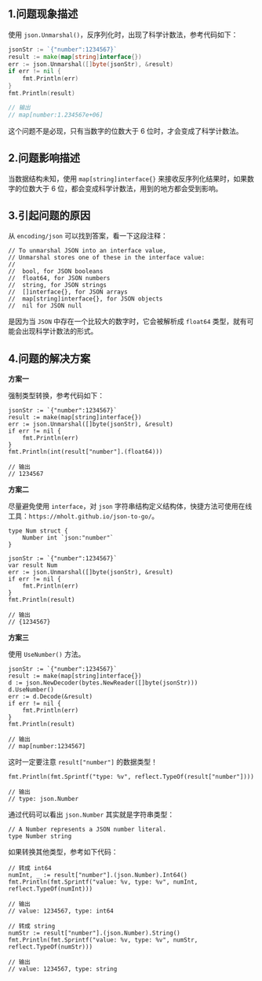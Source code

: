 ## 1.问题现象描述

使用 `json.Unmarshal()`，反序列化时，出现了科学计数法，参考代码如下：

```go
jsonStr := `{"number":1234567}`
result := make(map[string]interface{})
err := json.Unmarshal([]byte(jsonStr), &result)
if err != nil {
	fmt.Println(err)
}
fmt.Println(result)

// 输出
// map[number:1.234567e+06]
```

这个问题不是必现，只有当数字的位数大于 6 位时，才会变成了科学计数法。

## 2.问题影响描述

当数据结构未知，使用 `map[string]interface{}` 来接收反序列化结果时，如果数字的位数大于 6 位，都会变成科学计数法，用到的地方都会受到影响。

## 3.引起问题的原因

从 `encoding/json` 可以找到答案，看一下这段注释：

```
// To unmarshal JSON into an interface value,
// Unmarshal stores one of these in the interface value:
//
//	bool, for JSON booleans
//	float64, for JSON numbers
//	string, for JSON strings
//	[]interface{}, for JSON arrays
//	map[string]interface{}, for JSON objects
//	nil for JSON null
```

是因为当 `JSON` 中存在一个比较大的数字时，它会被解析成 `float64` 类型，就有可能会出现科学计数法的形式。

## 4.问题的解决方案

**方案一**

强制类型转换，参考代码如下：

```
jsonStr := `{"number":1234567}`
result := make(map[string]interface{})
err := json.Unmarshal([]byte(jsonStr), &result)
if err != nil {
	fmt.Println(err)
}
fmt.Println(int(result["number"].(float64)))

// 输出
// 1234567
```

**方案二**

尽量避免使用 `interface`，对 `json` 字符串结构定义结构体，快捷方法可使用在线工具：`https://mholt.github.io/json-to-go/`。

```
type Num struct {
	Number int `json:"number"`
}

jsonStr := `{"number":1234567}`
var result Num
err := json.Unmarshal([]byte(jsonStr), &result)
if err != nil {
	fmt.Println(err)
}
fmt.Println(result)

// 输出
// {1234567}
```

**方案三**

使用 `UseNumber()` 方法。

```
jsonStr := `{"number":1234567}`
result := make(map[string]interface{})
d := json.NewDecoder(bytes.NewReader([]byte(jsonStr)))
d.UseNumber()
err := d.Decode(&result)
if err != nil {
	fmt.Println(err)
}
fmt.Println(result)

// 输出
// map[number:1234567]
```

这时一定要注意 `result["number"]` 的数据类型！

```
fmt.Println(fmt.Sprintf("type: %v", reflect.TypeOf(result["number"])))

// 输出
// type: json.Number
```

通过代码可以看出 `json.Number` 其实就是字符串类型：

```
// A Number represents a JSON number literal.
type Number string
```

如果转换其他类型，参考如下代码：

```
// 转成 int64
numInt, _ := result["number"].(json.Number).Int64()
fmt.Println(fmt.Sprintf("value: %v, type: %v", numInt, reflect.TypeOf(numInt)))

// 输出
// value: 1234567, type: int64

// 转成 string
numStr := result["number"].(json.Number).String()
fmt.Println(fmt.Sprintf("value: %v, type: %v", numStr, reflect.TypeOf(numStr)))

// 输出
// value: 1234567, type: string
```